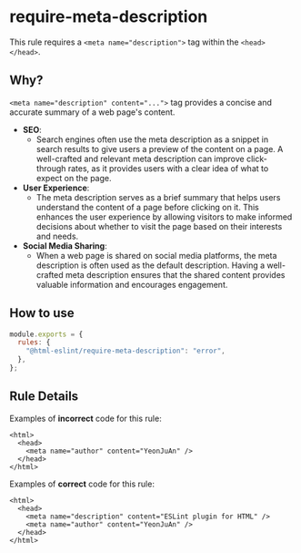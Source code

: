 # require-meta-description

This rule requires a `<meta name="description">` tag within the `<head></head>`.

## Why?

`<meta name="description" content="...">` tag provides a concise and accurate summary of a web page's content.

- **SEO**:
  - Search engines often use the meta description as a snippet in search results to give users a preview of the content on a page. A well-crafted and relevant meta description can improve click-through rates, as it provides users with a clear idea of what to expect on the page.
- **User Experience**:
  - The meta description serves as a brief summary that helps users understand the content of a page before clicking on it. This enhances the user experience by allowing visitors to make informed decisions about whether to visit the page based on their interests and needs.
- **Social Media Sharing**:
  - When a web page is shared on social media platforms, the meta description is often used as the default description. Having a well-crafted meta description ensures that the shared content provides valuable information and encourages engagement.

## How to use

```js,.eslintrc.js
module.exports = {
  rules: {
    "@html-eslint/require-meta-description": "error",
  },
};
```

## Rule Details

Examples of **incorrect** code for this rule:

```html,incorrect
<html>
  <head>
    <meta name="author" content="YeonJuAn" />
  </head>
</html>
```

Examples of **correct** code for this rule:

```html,correct
<html>
  <head>
    <meta name="description" content="ESLint plugin for HTML" />
    <meta name="author" content="YeonJuAn" />
  </head>
</html>
```
